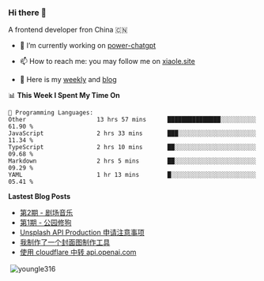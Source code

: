 <h3>Hi there 👋</h3>

A frontend developer fron China 🇨🇳

- 🔭 I’m currently working on [power-chatgpt](https://github.com/youngle316/power-chatgpt)

- 📫 How to reach me: you may follow me on [xiaole.site](https://xiaole.site)

- 📝 Here is my [weekly](https://weekly.xiao.site) and [blog](https://xlog.xiaole.site)

</p>

<!--START_SECTION:waka-->
📊 **This Week I Spent My Time On** 

```text
💬 Programming Languages: 
Other                    13 hrs 57 mins      ███████████████░░░░░░░░░░   61.90 % 
JavaScript               2 hrs 33 mins       ███░░░░░░░░░░░░░░░░░░░░░░   11.34 % 
TypeScript               2 hrs 10 mins       ██░░░░░░░░░░░░░░░░░░░░░░░   09.68 % 
Markdown                 2 hrs 5 mins        ██░░░░░░░░░░░░░░░░░░░░░░░   09.29 % 
YAML                     1 hr 13 mins        █░░░░░░░░░░░░░░░░░░░░░░░░   05.41 % 
```


<!--END_SECTION:waka-->

**Lastest Blog Posts**
<!-- BLOG-POST-LIST:START -->
- [第2期 - 剧场音乐](https://weekly.xiaole.site/posts/theater-music)
- [第1期 - 公园修狗](https://weekly.xiaole.site/posts/park-puppy)
- [Unsplash API Production 申请注意事项](https://xlog.app/api/redirection?characterId=57214&noteId=40)
- [我制作了一个封面图制作工具](https://xlog.app/api/redirection?characterId=57214&noteId=39)
- [使用 cloudflare 中转 api.openai.com](https://xlog.app/api/redirection?characterId=57214&noteId=30)
<!-- BLOG-POST-LIST:END -->

<p>&nbsp;<img align="center" src="https://github-readme-stats.vercel.app/api?username=youngle316&show_icons=true&locale=en" alt="youngle316" /></p>
